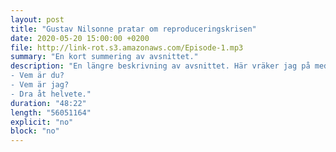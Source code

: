 ```yaml
---
layout: post
title: "Gustav Nilsonne pratar om reproduceringskrisen"
date: 2020-05-20 15:00:00 +0200
file: http://link-rot.s3.amazonaws.com/Episode-1.mp3
summary: "En kort summering av avsnittet."
description: "En längre beskrivning av avsnittet. Här vräker jag på med lite extra snack bara så att det ska gå att se hur det ser ut sedan. Ja, jag kan skriva en massa ända tills jag tröttnar. Dock känns det mer som att jag kommer att ha en punktlista som ser ut *typ* såhär:
- Vem är du?
- Vem är jag?
- Dra åt helvete."
duration: "48:22" 
length: "56051164"
explicit: "no" 
block: "no"
---
```

